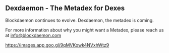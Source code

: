 ## Dexdaemon - The Metadex for Dexes

Blockdaemon continues to evolve. Dexdaemon, the metadex is coming.

For more information about why you might want a Metadex, please reach us at info@blockdaemon.com 

https://images.app.goo.gl/9qMVKowk4NVxhWtz9

